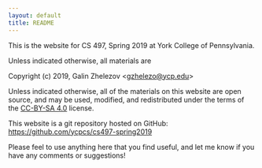 ```yaml
---
layout: default
title: README
---
```


This is the website for CS 497, Spring 2019 at York College of
Pennsylvania.

Unless indicated otherwise, all materials are

Copyright (c) 2019, Galin Zhelezov &lt;<gzhelezo@ycp.edu>&gt;

Unless indicated otherwise, all of the materials on this website
are open source, and may be used, modified, and redistributed
under the terms of the <a href="http://creativecommons.org/licenses/by-sa/4.0/us/">CC-BY-SA 4.0</a>
license.

This website is a git repository hosted on GitHub: <https://github.com/ycpcs/cs497-spring2019>

Please feel to use anything here that you find useful,
and let me know if you have any comments or suggestions!
